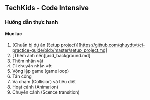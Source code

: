 ## TechKids - Code Intensive
### Hướng dẫn thực hành
#### Mục lục
1. [Chuẩn bị dự án (Setup project)][https://github.com/qhuydtvt/ci-practice-guide/blob/master/setup_project.md]
1. [Thêm ảnh nền][add_background.md]
2. Thêm nhân vật
2. Di chuyển nhân vật
3. Vòng lặp game (game loop)
4. Tấn công
5. Va chạm (Collision) và tiêu diệt
6. Hoạt cảnh (Animation)
7. Chuyển cảnh (Scence transition)

